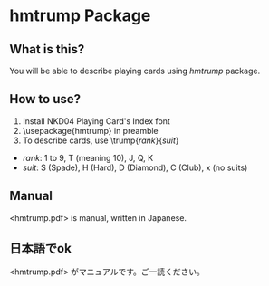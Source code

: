 # hmtrump Package

## What is this?

You will be able to describe playing cards using *hmtrump* package.

## How to use?

1. Install NKD04 Playing Card's Index font
1. \usepackage{hmtrump} in preamble
1. To describe cards, use \trump{*rank*}{*suit*}

+ *rank*: 1 to 9, T (meaning 10), J, Q, K
+ *suit*: S (Spade), H (Hard), D (Diamond), C (Club), x (no suits)

## Manual

<hmtrump.pdf> is manual, written in Japanese.

## 日本語でok

<hmtrump.pdf> がマニュアルです。ご一読ください。
